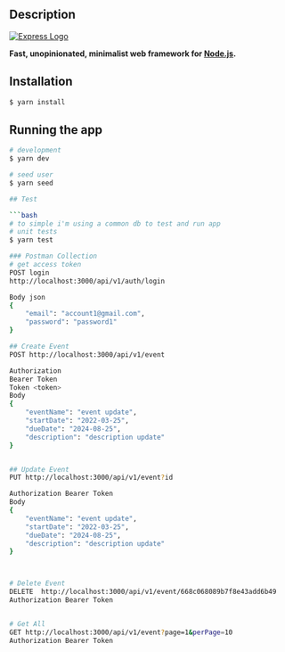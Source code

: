 
## Description

[![Express Logo](https://i.cloudup.com/zfY6lL7eFa-3000x3000.png)](http://expressjs.com/)

**Fast, unopinionated, minimalist web framework for [Node.js](http://nodejs.org).**

## Installation

```bash
$ yarn install
```
## Running the app

```bash
# development
$ yarn dev

# seed user
$ yarn seed

## Test

```bash
# to simple i'm using a common db to test and run app
# unit tests
$ yarn test

### Postman Collection 
# get access token
POST login
http://localhost:3000/api/v1/auth/login

Body json
{
    "email": "account1@gmail.com",
    "password": "password1"
}

## Create Event
POST http://localhost:3000/api/v1/event

Authorization
Bearer Token
Token <token>
Body 
{
    "eventName": "event update",
    "startDate": "2022-03-25",
    "dueDate": "2024-08-25",
    "description": "description update"
}


## Update Event
PUT http://localhost:3000/api/v1/event?id

Authorization Bearer Token
Body 
{
    "eventName": "event update",
    "startDate": "2022-03-25",
    "dueDate": "2024-08-25",
    "description": "description update"
}



# Delete Event 
DELETE  http://localhost:3000/api/v1/event/668c068089b7f8e43add6b49
Authorization Bearer Token


# Get All
GET http://localhost:3000/api/v1/event?page=1&perPage=10
Authorization Bearer Token
